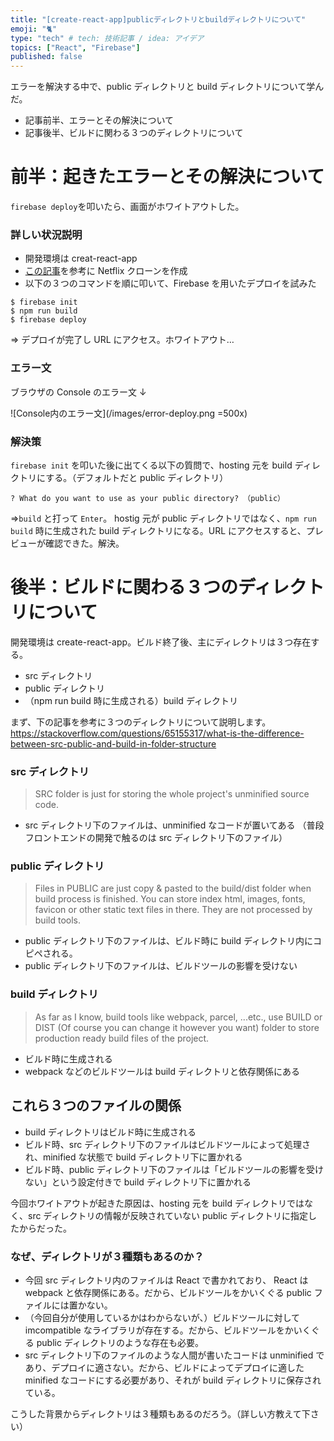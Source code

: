 ```yaml
---
title: "[create-react-app]publicディレクトリとbuildディレクトリについて"
emoji: "🐈"
type: "tech" # tech: 技術記事 / idea: アイデア
topics: ["React", "Firebase"]
published: false
---
```


エラーを解決する中で、public ディレクトリと build ディレクトリについて学んだ。

- 記事前半、エラーとその解決について
- 記事後半、ビルドに関わる３つのディレクトリについて

# 前半：起きたエラーとその解決について

`firebase deploy`を叩いたら、画面がホワイトアウトした。

### 詳しい状況説明

- 開発環境は creat-react-app
- [この記事](https://zenn.dev/gunners6518/books/4c4672f32dd100)を参考に Netflix クローンを作成
- 以下の３つのコマンドを順に叩いて、Firebase を用いたデプロイを試みた

```
$ firebase init
$ npm run build
$ firebase deploy
```

=> デプロイが完了し URL にアクセス。ホワイトアウト…

### エラー文

ブラウザの Console のエラー文 ↓

![Console内のエラー文](/images/error-deploy.png =500x)

### 解決策

`firebase init` を叩いた後に出てくる以下の質問で、hosting 元を build ディレクトリにする。（デフォルトだと public ディレクトリ）

```
? What do you want to use as your public directory? （public）
```

=>`build` と打って `Enter`。
hostig 元が public ディレクトリではなく、`npm run build` 時に生成された build ディレクトリになる。URL にアクセスすると、プレビューが確認できた。解決。

# 後半：ビルドに関わる３つのディレクトリについて

開発環境は create-react-app。ビルド終了後、主にディレクトリは３つ存在する。

- src ディレクトリ
- public ディレクトリ
- （npm run build 時に生成される）build ディレクトリ

まず、下の記事を参考に３つのディレクトリについて説明します。
https://stackoverflow.com/questions/65155317/what-is-the-difference-between-src-public-and-build-in-folder-structure

### src ディレクトリ

> SRC folder is just for storing the whole project's unminified source code.

- src ディレクトリ下のファイルは、unminified なコードが置いてある
  （普段フロントエンドの開発で触るのは src ディレクトリ下のファイル）

### public ディレクトリ

> Files in PUBLIC are just copy & pasted to the build/dist folder when build process is finished. You can store index html, images, fonts, favicon or other static text files in there. They are not processed by build tools.

- public ディレクトリ下のファイルは、ビルド時に build ディレクトリ内にコピペされる。
- public ディレクトリ下のファイルは、ビルドツールの影響を受けない

### build ディレクトリ

> As far as I know, build tools like webpack, parcel, ...etc., use BUILD or DIST (Of course you can change it however you want) folder to store production ready build files of the project.

- ビルド時に生成される
- webpack などのビルドツールは build ディレクトリと依存関係にある

## これら３つのファイルの関係

- build ディレクトリはビルド時に生成される
- ビルド時、src ディレクトリ下のファイルはビルドツールによって処理され、minified な状態で build ディレクトリ下に置かれる
- ビルド時、public ディレクトリ下のファイルは「ビルドツールの影響を受けない」という設定付きで build ディレクトリ下に置かれる

今回ホワイトアウトが起きた原因は、hosting 元を build ディレクトリではなく、src ディレクトリの情報が反映されていない public ディレクトリに指定したからだった。

### なぜ、ディレクトリが３種類もあるのか？

- 今回 src ディレクトリ内のファイルは React で書かれており、 React は webpack と依存関係にある。だから、ビルドツールをかいくぐる public ファイルには置かない。
- （今回自分が使用しているかはわからないが、）ビルドツールに対して imcompatible なライブラリが存在する。だから、ビルドツールをかいくぐる public ディレクトリのような存在も必要。
- src ディレクトリ下のファイルのような人間が書いたコードは unminified であり、デプロイに適さない。だから、ビルドによってデプロイに適した minified なコードにする必要があり、それが build ディレクトリに保存されている。

こうした背景からディレクトリは３種類もあるのだろう。（詳しい方教えて下さい）
